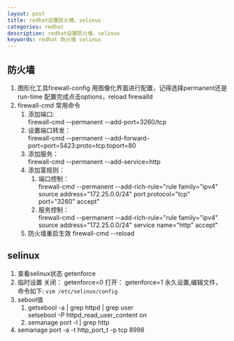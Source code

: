 ```yaml
---
layout: post
title: redhat设置防火墙，selinux
categories: redhat
description: redhat设置防火墙，selinux
keywords: redhat 防火墙 selinux
---
```



## 防火墙

 1. 图形化工具firewall-config
    用图像化界面进行配置，记得选择permanent还是run-time
    配置完成点击options，reload firewalld
 2. firewall-cmd
 常用命令  
    1. 添加端口:   
 firewall-cmd --permanent --add-port=3260/tcp
    2. 设置端口转发：  
 firewall-cmd --permanent --add-forward-port=port=5423:proto=tcp:toport=80  
    3. 添加服务：  
 firewall-cmd --permanent --add-service=http  
    4. 添加富规则：  
        1. 端口控制：  
        firewall-cmd --permanent --add-rich-rule="rule family="ipv4" source address="172.25.0.0/24" port protocol="tcp" port="3260" accept"  
        2. 服务控制：  
        firewall-cmd --permanent --add-rich-rule="rule family="ipv4" source address="172.25.0.0/24" service name="http" accept"  
      5. 防火墙重启生效
        firewall-cmd --reload
## selinux   
  1. 查看selinux状态
  getenforce
  2. 临时设置
    关闭： getenforce=0
    打开： getenforce=1
    永久设置,编辑文件，命令如下:
    ```
    vim /etc/selinux/config
    ```
  3. sebool值
       1. getsebool -a  | grep httpd | grep user  
      setsebool -P httpd_read_user_content on
       2. semanage port -l | grep http  
  4. semanage  port -a -t http_port_t -p tcp 8998
